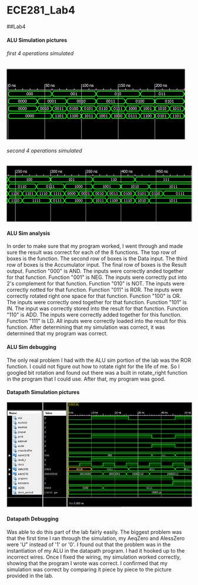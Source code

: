 ECE281_Lab4
===========

##Lab4

#### ALU Simulation pictures

###### first 4 operations simulated

![alt text](https://raw.githubusercontent.com/JeremyGruszka/ECE_Lab4/master/simulationFirstHalf.PNG "First Half")

###### second 4 operations simulated

![alt text](https://raw.githubusercontent.com/JeremyGruszka/ECE_Lab4/master/simulationSecondHalf.PNG "Schematic")

#### ALU Sim analysis

In order to make sure that my program worked, I went through and made sure the result was correct for each of the 8 functions.  The top row of boxes is the function.  The second row of boxes is the Data input.  The third row of boxes is the Accumulator input.  The final row of boxes is the Result output.  Function "000" is AND.  The inputs were correctly anded together for that function.  Function "001" is NEG. The inputs were correctly put into 2's complement for that function. Function "010" is NOT.  The inputs were correctly notted for that function.  Function "011" is ROR.  The inputs were correctly rotated right one space for that function.  Function "100" is OR.  The inputs were correctly ored together for that function.  Function "101" is IN.  The input was correctly stored into the result for that function.  Function "110" is ADD.  The inputs were correctly added together for this function.  Function "111" is LD.  All inputs were correctly loaded into the result for this function.  After determining that my simulation was correct, it was determined that my program was correct.

#### ALU Sim debugging
The only real problem I had with the ALU sim portion of the lab was the ROR function.  I could not figure out how to rotate right for the life of me.  So I googled bit rotation and found out there was a built in rotate_right function in the program that I could use.  After that, my program was good.

#### Datapath Simulation pictures

![alt text](https://raw.githubusercontent.com/JeremyGruszka/ECE_Lab4/master/datapathSimPic.PNG "First Half")

#### Datapath Debugging
Was able to do this part of the lab fairly easily.  The biggest problem was that the first time I ran through the simulation, my AeqZero and AlessZero were 'U" instead of '1' or '0'.  I found out that the problem was in the instantiation of my ALU in the datapath program.  I had it hooked up to the incorrect wires.  Once I fixed the wiring, my simulation worked correctly, showing that the program I wrote was correct.  I confirmed that my simulation was correct by comparing it piece by piece to the picture provided in the lab.
